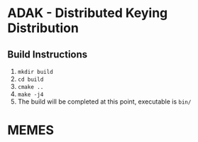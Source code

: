 # ADAK - Distributed Keying Distribution

## Build Instructions
1) `mkdir build`
2) `cd build`
3) `cmake ..`
4) `make -j4`
5) The build will be completed at this point, executable is `bin/`


# MEMES
<a href="/memes/Compiler_Errors.jpg" height="200" />
<a href="/memes/Prayer.jpg" height="200" />
<a href="/memes/google_programmer.jpg" height="200" />
<a href="/memes/geek_vs_programmers.jpg" height="200" />
<a href="/memes/memeForLightSys.png" height="200" />
